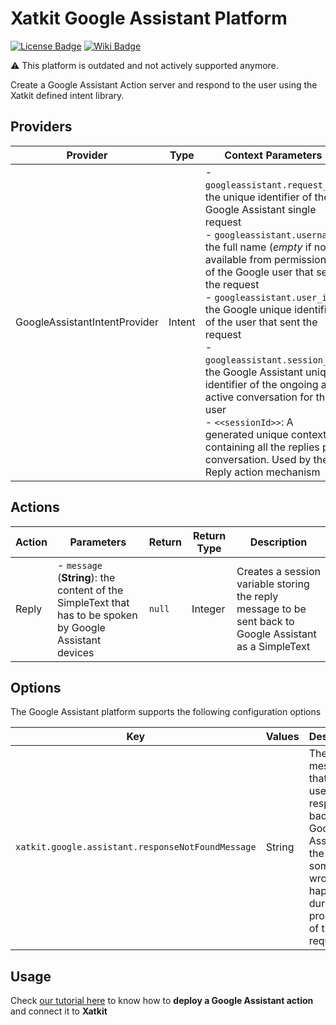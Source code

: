 Xatkit Google Assistant Platform
=====

[![License Badge](https://img.shields.io/badge/license-EPL%202.0-brightgreen.svg)](https://opensource.org/licenses/EPL-2.0)
[![Wiki Badge](https://img.shields.io/badge/doc-wiki-blue)](https://github.com/xatkit-bot-platform/xatkit-google-assistant-platform/blob/master/examples/GoogleBasicReply/README.md)

⚠ This platform is outdated and not actively supported anymore.

Create a Google Assistant Action server and respond to the user using the Xatkit defined intent library.

## Providers

| Provider                   | Type  | Context Parameters | Description                                                  |
| -------------------------- | ----- | ------------------ | ------------------------------------------------------------ |
| GoogleAssistantIntentProvider | Intent | - `googleassistant.request_id`: the unique identifier of the Google Assistant single request<br/> - `googleassistant.username`: the full name (*empty* if not available from permissions) of the Google user that sent the request<br/> - `googleassistant.user_id`: the Google unique identifier of the user that sent the request<br/> - `googleassistant.session_id`: the Google Assistant unique identifier of the ongoing and active conversation for the user<br/> - `<<sessionId>>`: A generated unique context containing all the replies per conversation. Used by the Reply action mechanism| Receive messages from Google Assistant requests and translates them into Xatkit-compatible intents.|


## Actions

| Action  | Parameters | Return                                  | Return Type | Description                                     |
| ------- | ---------- | --------------------------------------- | ----------- | ----------------------------------------------- |
| Reply | - `message` (**String**): the content of the SimpleText that has to be spoken by Google Assistant devices | `null` | Integer | Creates a session variable storing the reply message to be sent back to Google Assistant as a SimpleText |

## Options

The Google Assistant platform supports the following configuration options

| Key                  | Values | Description                                                  | Constraint    |
| -------------------- | ------ | ------------------------------------------------------------ | ------------- |
| `xatkit.google.assistant.responseNotFoundMessage` | String | The message that Xatkit uses to respond back to Google Assistant in the case something wrong happens during the processing of the request  | **Optional** |

## Usage

Check [our tutorial here](https://github.com/xatkit-bot-platform/xatkit-google-assistant-platform/tree/master/examples/GoogleBasicReply#xatkit---google-assistant-platform) to know how to **deploy a Google Assistant action** and connect it to **Xatkit** 
